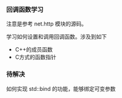 ### 回调函数学习

注意是参考 net.http 模块的源码。

学习如何设置和调用回调函数。涉及到如下
* C++的成员函数
* C方式的函数指针

### 待解决

如何实现 std::bind 的功能，能够绑定可变参数


